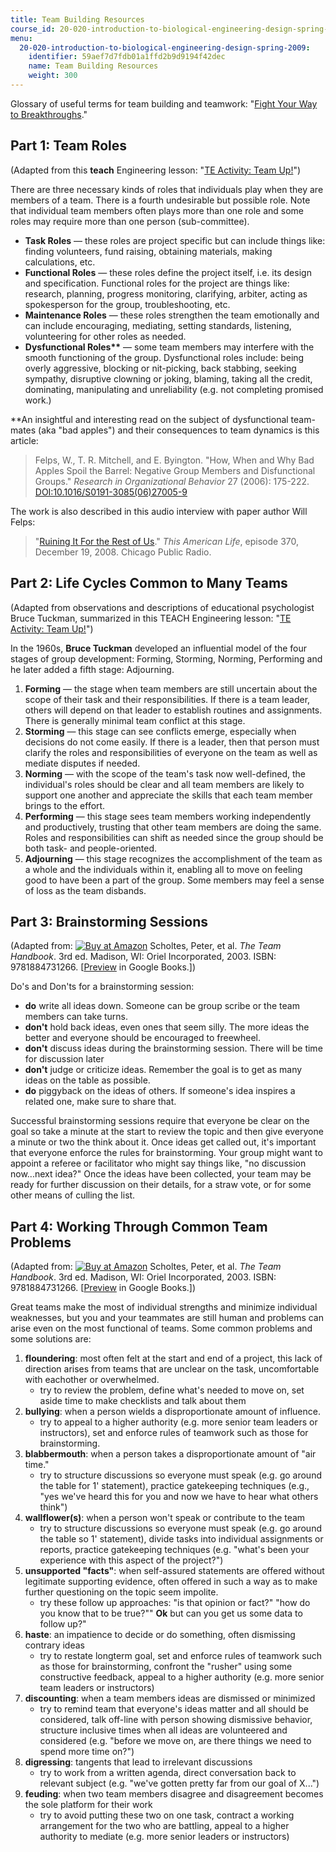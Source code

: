 ```yaml
---
title: Team Building Resources
course_id: 20-020-introduction-to-biological-engineering-design-spring-2009
menu:
  20-020-introduction-to-biological-engineering-design-spring-2009:
    identifier: 59aef7d7fdb01a1ffd2b9d9194f42dec
    name: Team Building Resources
    weight: 300
---
```

Glossary of useful terms for team building and teamwork: "[Fight Your Way to Breakthroughs](http://the99percent.com/tips/5673/fight-your-way-to-breakthroughs)."

Part 1: Team Roles
------------------

(Adapted from this **teach** Engineering lesson: "[TE Activity: Team Up!](http://www.teachengineering.com/view_activity.php?url=http://www.teachengineering.com/collection/cub_/activities/cub_mechanics/cub_mechanics_lesson07_activity2.xml)")

There are three necessary kinds of roles that individuals play when they are members of a team. There is a fourth undesirable but possible role. Note that individual team members often plays more than one role and some roles may require more than one person (sub-committee).

*   **Task Roles** — these roles are project specific but can include things like: finding volunteers, fund raising, obtaining materials, making calculations, etc.
*   **Functional Roles** — these roles define the project itself, i.e. its design and specification. Functional roles for the project are things like: research, planning, progress monitoring, clarifying, arbiter, acting as spokesperson for the group, troubleshooting, etc.
*   **Maintenance Roles** — these roles strengthen the team emotionally and can include encouraging, mediating, setting standards, listening, volunteering for other roles as needed.
*   **Dysfunctional Roles\*\*** — some team members may interfere with the smooth functioning of the group. Dysfunctional roles include: being overly aggressive, blocking or nit-picking, back stabbing, seeking sympathy, disruptive clowning or joking, blaming, taking all the credit, dominating, manipulating and unreliability (e.g. not completing promised work.)

\*\*An insightful and interesting read on the subject of dysfunctional team-mates (aka "bad apples") and their consequences to team dynamics is this article:

> Felps, W., T. R. Mitchell, and E. Byington. "How, When and Why Bad Apples Spoil the Barrel: Negative Group Members and Disfunctional Groups." _Research in Organizational Behavior_ 27 (2006): 175-222. [DOI:10.1016/S0191-3085(06)27005-9](http://hdl.handle.net/10.1016/S0191-3085(06)27005-9)

The work is also described in this audio interview with paper author Will Felps:

> "[Ruining It For the Rest of Us](http://www.thisamericanlife.org/Radio_Episode.aspx?sched=1275)." _This American Life_, episode 370, December 19, 2008. Chicago Public Radio.

Part 2: Life Cycles Common to Many Teams
----------------------------------------

(Adapted from observations and descriptions of educational psychologist Bruce Tuckman, summarized in this TEACH Engineering lesson: "[TE Activity: Team Up!](http://www.teachengineering.com/view_activity.php?url=http://www.teachengineering.com/collection/cub_/activities/cub_mechanics/cub_mechanics_lesson07_activity2.xml)")

In the 1960s, **Bruce Tuckman** developed an influential model of the four stages of group development: Forming, Storming, Norming, Performing and he later added a fifth stage: Adjourning.

1.  **Forming** — the stage when team members are still uncertain about the scope of their task and their responsibilities. If there is a team leader, others will depend on that leader to establish routines and assignments. There is generally minimal team conflict at this stage.
2.  **Storming** — this stage can see conflicts emerge, especially when decisions do not come easily. If there is a leader, then that person must clarify the roles and responsibilities of everyone on the team as well as mediate disputes if needed.
3.  **Norming** — with the scope of the team's task now well-defined, the individual's roles should be clear and all team members are likely to support one another and appreciate the skills that each team member brings to the effort.
4.  **Performing** — this stage sees team members working independently and productively, trusting that other team members are doing the same. Roles and responsibilities can shift as needed since the group should be both task- and people-oriented.
5.  **Adjourning** — this stage recognizes the accomplishment of the team as a whole and the individuals within it, enabling all to move on feeling good to have been a part of the group. Some members may feel a sense of loss as the team disbands.

Part 3: Brainstorming Sessions
------------------------------

(Adapted from: [![Buy at Amazon](/images/a_logo_17.gif)](http://www.amazon.com/exec/obidos/ASIN/1884731260/ref=nosim/mitopencourse-20) Scholtes, Peter, et al. _The Team Handbook_. 3rd ed. Madison, WI: Oriel Incorporated, 2003. ISBN: 9781884731266. \[[Preview](
http://books.google.com/books?id=ZCW8b3uai04C&pg=PAfrontcover) in Google Books.\])

Do's and Don'ts for a brainstorming session:

*   **do** write all ideas down. Someone can be group scribe or the team members can take turns.
*   **don't** hold back ideas, even ones that seem silly. The more ideas the better and everyone should be encouraged to freewheel.
*   **don't** discuss ideas during the brainstorming session. There will be time for discussion later
*   **don't** judge or criticize ideas. Remember the goal is to get as many ideas on the table as possible.
*   **do** piggyback on the ideas of others. If someone's idea inspires a related one, make sure to share that.

Successful brainstorming sessions require that everyone be clear on the goal so take a minute at the start to review the topic and then give everyone a minute or two the think about it. Once ideas get called out, it's important that everyone enforce the rules for brainstorming. Your group might want to appoint a referee or facilitator who might say things like, "no discussion now...next idea?" Once the ideas have been collected, your team may be ready for further discussion on their details, for a straw vote, or for some other means of culling the list.

Part 4: Working Through Common Team Problems
--------------------------------------------

(Adapted from: [![Buy at Amazon](/images/a_logo_17.gif)](http://www.amazon.com/exec/obidos/ASIN/1884731260/ref=nosim/mitopencourse-20) Scholtes, Peter, et al. _The Team Handbook_. 3rd ed. Madison, WI: Oriel Incorporated, 2003. ISBN: 9781884731266. \[[Preview](http://books.google.com/books?id=ZCW8b3uai04C) in Google Books.\])

Great teams make the most of individual strengths and minimize individual weaknesses, but you and your teammates are still human and problems can arise even on the most functional of teams. Some common problems and some solutions are:

1.  **floundering**: most often felt at the start and end of a project, this lack of direction arises from teams that are unclear on the task, uncomfortable with eachother or overwhelmed.
    *   try to review the problem, define what's needed to move on, set aside time to make checklists and talk about them
2.  **bullying**: when a person wields a disproportionate amount of influence.
    *   try to appeal to a higher authority (e.g. more senior team leaders or instructors), set and enforce rules of teamwork such as those for brainstorming.
3.  **blabbermouth**: when a person takes a disproportionate amount of "air time."
    *   try to structure discussions so everyone must speak (e.g. go around the table for 1' statement), practice gatekeeping techniques (e.g., "yes we've heard this for you and now we have to hear what others think")
4.  **wallflower(s)**: when a person won't speak or contribute to the team
    *   try to structure discussions so everyone must speak (e.g. go around the table so 1' statement), divide tasks into individual assignments or reports, practice gatekeeping techniques (e.g. "what's been your experience with this aspect of the project?")
5.  **unsupported "facts"**: when self-assured statements are offered without legitimate supporting evidence, often offered in such a way as to make further questioning on the topic seem impolite.
    *   try these follow up approaches: "is that opinion or fact?" "how do you know that to be true?"" **Ok** but can you get us some data to follow up?"
6.  **haste**: an impatience to decide or do something, often dismissing contrary ideas
    *   try to restate longterm goal, set and enforce rules of teamwork such as those for brainstorming, confront the "rusher" using some constructive feedback, appeal to a higher authority (e.g. more senior team leaders or instructors)
7.  **discounting**: when a team members ideas are dismissed or minimized
    *   try to remind team that everyone's ideas matter and all should be considered, talk off-line with person showing dismissive behavior, structure inclusive times when all ideas are volunteered and considered (e.g. "before we move on, are there things we need to spend more time on?")
8.  **digressing**: tangents that lead to irrelevant discussions
    *   try to work from a written agenda, direct conversation back to relevant subject (e.g. "we've gotten pretty far from our goal of X...")
9.  **feuding**: when two team members disagree and disagreement becomes the sole platform for their work
    *   try to avoid putting these two on one task, contract a working arrangement for the two who are battling, appeal to a higher authority to mediate (e.g. more senior leaders or instructors)